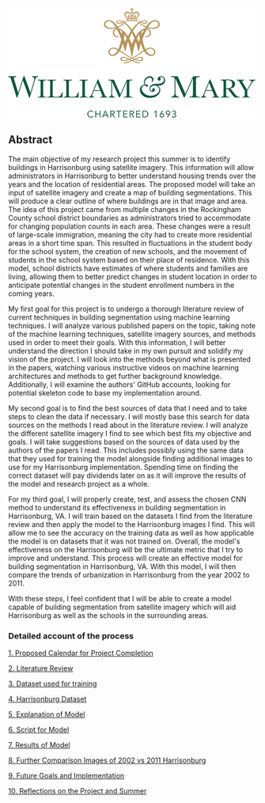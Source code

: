 ![](wm_logo2.png)
## Abstract
The main objective of my research project this summer is to identify buildings in Harrisonburg using satellite imagery. This information will allow administrators in Harrisonburg to better understand housing trends over the years and the location of residential areas. The proposed model will take an input of satellite imagery and create a map of building segmentations. This will produce a clear outline of where buildings are in that image and area. The idea of this project came from multiple changes in the Rockingham County school district boundaries as administrators tried to accommodate for changing population counts in each area. These changes were a result of large-scale immigration, meaning the city had to create more residential areas in a short time span. This resulted in fluctuations in the student body for the school system, the creation of new schools, and the movement of students in the school system based on their place of residence. With this model, school districts have estimates of where students and families are living, allowing them to better predict changes in student location in order to anticipate potential changes in the student enrollment numbers in the coming years.

My first goal for this project is to undergo a thorough literature review of current techniques in building segmentation using machine learning techniques. I will analyze various published papers on the topic, taking note of the machine learning techniques, satellite imagery sources, and methods used in order to meet their goals. With this information, I will better understand the direction I should take in my own pursuit and solidify my vision of the project. I will look into the methods beyond what is presented in the papers, watching various instructive videos on machine learning architectures and methods to get further background knowledge. Additionally, I will examine the authors' GitHub accounts, looking for potential skeleton code to base my implementation around.

My second goal is to find the best sources of data that I need and to take steps to clean the data if necessary. I will mostly base this search for data sources on the methods I read about in the literature review. I will analyze the different satellite imagery I find to see which best fits my objective and goals. I will take suggestions based on the sources of data used by the authors of the papers I read. This includes possibly using the same data that they used for training the model alongside finding additional images to use for my Harrisonburg implementation. Spending time on finding the correct dataset will pay dividends later on as it will improve the results of the model and research project as a whole. 

For my third goal, I will properly create, test, and assess the chosen CNN method to understand its effectiveness in building segmentation in Harrisonburg, VA. I will train based on the datasets I find from the literature review and then apply the model to the Harrisonburg images I find. This will allow me to see the accuracy on the training data as well as how applicable the model is on datasets that it was not trained on. Overall, the model's effectiveness on the Harrisonburg will be the ultimate metric that I try to improve and understand. This process will create an effective model for building segmentation in Harrisonburg, VA. With this model, I will then compare the trends of urbanization in Harrisonburg from the year 2002 to 2011.

With these steps, I feel confident that I will be able to create a model capable of building segmentation from satellite imagery which will aid Harrisonburg as well as the schools in the surrounding areas. 

### Detailed account of the process
[1. Proposed Calendar for Project Completion](calendar.md)

[2. Literature Review](litreview.md)

[3. Dataset used for training](dataset.md)

[4. Harrisonburg Dataset](hdataset.md)

[5. Explanation of Model](model.md)

[6. Script for Model](https://colab.research.google.com/drive/10a7IHhAniHaWLncCkWme0V3sdgyEwUYO?usp=sharing)

[7. Results of Model](results.md)

[8. Further Comparison Images of 2002 vs 2011 Harrisonburg](images.md)

[9. Future Goals and Implementation](future.md)

[10. Reflections on the Project and Summer](conclusion.md)
